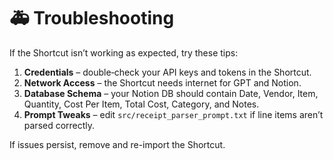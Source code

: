 # 🚑 Troubleshooting

If the Shortcut isn’t working as expected, try these tips:

1. **Credentials** – double‑check your API keys and tokens in the Shortcut.
2. **Network Access** – the Shortcut needs internet for GPT and Notion.
3. **Database Schema** – your Notion DB should contain Date, Vendor, Item, Quantity, Cost Per Item, Total Cost, Category, and Notes.
4. **Prompt Tweaks** – edit `src/receipt_parser_prompt.txt` if line items aren’t parsed correctly.

If issues persist, remove and re-import the Shortcut.
